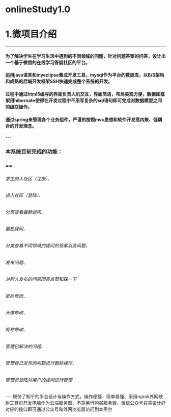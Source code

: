 # onlineStudy1.0
1.微项目介绍
====
---
<h4>为了解决学生在学习生活中遇到的不同领域的问题，针对问题答案的问答，设计出一个基于微信的在线学习答疑社区的平台。 </h4> 

<h4>运用java语言和myeclipse集成开发工具，mysql作为平台的数据库，以B/S架构和成熟的后端开发框架SSH快速完成整个系统的开发。 </h4> 

<h4>过程中通过html5编写的界面负责人机交互，界面简洁，布局美观方便，数据库框架用hibernate使得在开发过程中不用写复杂的sql语句即可完成对数据模型之间的级联操作。  <h4>
<h4>通过spring来管理各个业务组件，严谨的按照mvc思想和软件开发高内聚、低耦合的开发理念。</h4>
---
<h3>本系统目前完成的功能：<h3>
==
<h6>学生加入社区（注册）、</h6>
<h6>进入社区（登陆）、</h6>
<h6>分页查看最新提问、</h6>
<h6>最热提问、</h6>
<h6>分类查看不同领域的提问的答案以及问题、</h6>
<h6>发布问题、</h6>
<h6>对别人发布的问题回答点赞和踩一下</h6>
<h6>密码修改、</h6>
<h6>头像修改、</h6>
<h6>呢称修改、</h6>
<h6>管理已解决的问题、</h6>
<h6>管理自己发布的问题进行删除操作、</h6>
<h6>管理员登陆对用户的提问进行管理</h6>
---
   模仿了知乎的平台设计与操作方式，操作便捷、简单易懂、采用ngrok外网映射工具将开发电脑作为云端服务器，不需另行购买服务器，微信公众号只需设计好对应的接口即可通过公众号和外网浏览器访问到本平台
   
